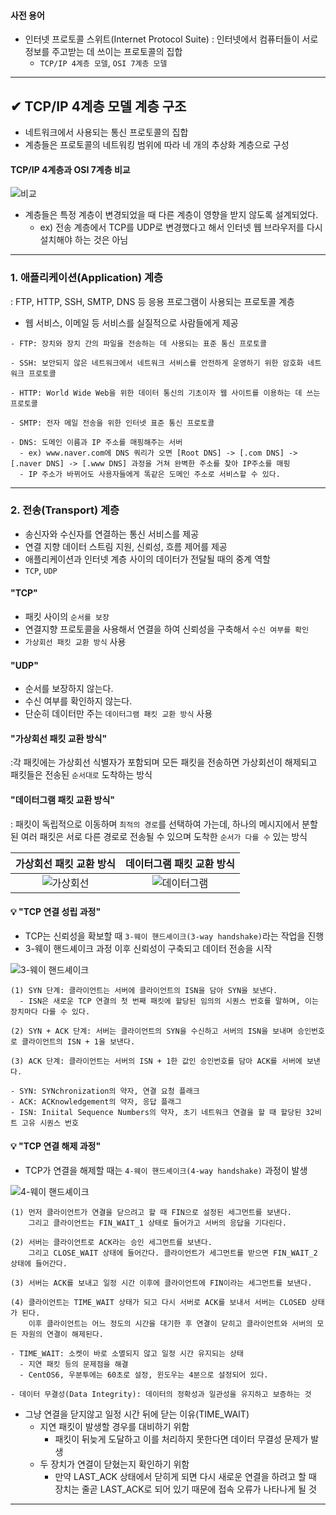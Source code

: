 #### 사전 용어
- 인터넷 프로토콜 스위트(Internet Protocol Suite)
  : 인터넷에서 컴퓨터들이 서로 정보를 주고받는 데 쓰이는 프로토콜의 집합
  - `TCP/IP 4계층 모델`, `OSI 7계층 모델`

- - -
## ✔ TCP/IP 4계층 모델 계층 구조
- 네트워크에서 사용되는 통신 프로토콜의 집합
- 계층들은 프로토콜의 네트워킹 범위에 따라 네 개의 추상화 계층으로 구성

#### TCP/IP 4계층과 OSI 7계층 비교

![비교](https://user-images.githubusercontent.com/54324782/187835121-9c3de9b6-5f6f-4174-9fce-ed0b59dc3079.png)
- 계층들은 특정 계층이 변경되었을 때 다른 계층이 영향을 받지 않도록 설계되었다.
  - ex) 전송 계층에서 TCP를 UDP로 변경했다고 해서 인터넷 웹 브라우저를 다시 설치해야 하는 것은 아님

- - -
### 1. 애플리케이션(Application) 계층
: FTP, HTTP, SSH, SMTP, DNS 등 응용 프로그램이 사용되는 프로토콜 계층
- 웹 서비스, 이메일 등 서비스를 실질적으로 사람들에게 제공
```
- FTP: 장치와 장치 간의 파일을 전송하는 데 사용되는 표준 통신 프로토콜

- SSH: 보안되지 않은 네트워크에서 네트워크 서비스를 안전하게 운영하기 위한 암호화 네트워크 프로토콜

- HTTP: World Wide Web을 위한 데이터 통신의 기초이자 웹 사이트를 이용하는 데 쓰는 프로토콜

- SMTP: 전자 메일 전송을 위한 인터넷 표준 통신 프로토콜

- DNS: 도메인 이름과 IP 주소를 매핑해주는 서버
  - ex) www.naver.com에 DNS 쿼리가 오면 [Root DNS] -> [.com DNS] -> [.naver DNS] -> [.www DNS] 과정을 거쳐 완벽한 주소를 찾아 IP주소를 매핑
  - IP 주소가 바뀌어도 사용자들에게 똑같은 도메인 주소로 서비스할 수 있다.

```

- - -
### 2. 전송(Transport) 계층
- 송신자와 수신자를 연결하는 통신 서비스를 제공
- 연결 지향 데이터 스트림 지원, 신뢰성, 흐름 제어를 제공
- 애플리케이션과 인터넷 계층 사이의 데이터가 전달될 때의 중계 역할
- `TCP`, `UDP`

#### "TCP"
  - 패킷 사이의 `순서를 보장`
  - 연결지향 프로토콜을 사용해서 연결을 하여 신뢰성을 구축해서 `수신 여부를 확인`
  - `가상회선 패킷 교환 방식` 사용

#### "UDP"
  - 순서를 보장하지 않는다.
  - 수신 여부를 확인하지 않는다.
  - 단순히 데이터만 주는 `데이터그램 패킷 교환 방식` 사용

#### "가상회선 패킷 교환 방식"
:각 패킷에는 가상회선 식별자가 포함되며 모든 패킷을 전송하면 가상회선이 해제되고 패킷들은 전송된 `순서대로` 도착하는 방식
#### "데이터그램 패킷 교환 방식"
: 패킷이 독립적으로 이동하며 `최적의 경로`를 선택하여 가는데, 하나의 메시지에서 분할된 여러 패킷은 서로 다른 경로로 전송될 수 있으며 도착한 `순서가 다를 수` 있는 방식

| 가상회선 패킷 교환 방식 | 데이터그램 패킷 교환 방식 |
|:--------:|:--------:|
| ![가상회선](https://user-images.githubusercontent.com/54324782/187836465-017e215b-b31f-4fd8-989e-c4a2b9908040.png) | ![데이터그램](https://user-images.githubusercontent.com/54324782/187836514-d6270fcd-3ad2-44db-b77b-d89b1f385dd7.png)

#### 💡 "TCP 연결 성립 과정"
- TCP는 신뢰성을 확보할 때 `3-웨이 핸드셰이크(3-way handshake)`라는 작업을 진행
- 3-웨이 핸드셰이크 과정 이후 신뢰성이 구축되고 데이터 전송을 시작

![3-웨이 핸드셰이크](https://user-images.githubusercontent.com/54324782/187837176-9cf3df2e-b975-4fd8-b9fe-3093e6b14de9.png)

```
(1) SYN 단계: 클라이언트는 서버에 클라이언트의 ISN을 담아 SYN을 보낸다.
  - ISN은 새로운 TCP 연결의 첫 번째 패킷에 할당된 임의의 시퀀스 번호를 말하며, 이는 장치마다 다를 수 있다.
  
(2) SYN + ACK 단계: 서버는 클라이언트의 SYN을 수신하고 서버의 ISN을 보내며 승인번호로 클라이언트의 ISN + 1을 보낸다.

(3) ACK 단계: 클라이언트는 서버의 ISN + 1한 값인 승인번호를 담아 ACK를 서버에 보낸다.
```
```
- SYN: SYNchronization의 약자, 연결 요청 플래크
- ACK: ACKnowledgement의 약자, 응답 플래그
- ISN: Iniital Sequence Numbers의 약자, 초기 네트워크 연결을 할 때 할당된 32비트 고유 시퀀스 번호
```

#### 💡 "TCP 연결 해제 과정"
- TCP가 연결을 해제할 때는 `4-웨이 핸드셰이크(4-way handshake)` 과정이 발생

![4-웨이 핸드셰이크](https://user-images.githubusercontent.com/54324782/187837760-fc2bf9a5-b23d-4aaf-8e1e-d9a7c5c7a260.png)

```
(1) 먼저 클라이언트가 연결을 닫으려고 할 때 FIN으로 설정된 세그먼트를 보낸다.
    그리고 클라이언트는 FIN_WAIT_1 상태로 들어가고 서버의 응답을 기다린다.

(2) 서버는 클라이언트로 ACK라는 승인 세그먼트를 보낸다.
    그리고 CLOSE_WAIT 상태에 들어간다. 클라이언트가 세그먼트를 받으면 FIN_WAIT_2 상태에 들어간다.
    
(3) 서버는 ACK를 보내고 일정 시간 이후에 클라이언트에 FIN이라는 세그먼트를 보낸다.

(4) 클라이언트는 TIME_WAIT 상태가 되고 다시 서버로 ACK를 보내서 서버는 CLOSED 상태가 된다.
    이후 클라이언트는 어느 정도의 시간을 대기한 후 연결이 닫히고 클라이언트와 서버의 모든 자원의 연결이 해제된다.
```
```
- TIME_WAIT: 소켓이 바로 소멸되지 않고 일정 시간 유지되는 상태
  - 지연 패킷 등의 문제점을 해결
  - CentOS6, 우분투에는 60초로 설정, 윈도우는 4분으로 설정되어 있다.

- 데이터 무결성(Data Integrity): 데이터의 정확성과 일관성을 유지하고 보증하는 것
```

- 그냥 연결을 닫지않고 일정 시간 뒤에 닫는 이유(TIME_WAIT)
  - 지연 패킷이 발생할 경우를 대비하기 위함
    - 패킷이 뒤늦게 도달하고 이를 처리하지 못한다면 데이터 무결성 문제가 발생
  - 두 장치가 연결이 닫혔는지 확인하기 위함
    - 만약 LAST_ACK 상태에서 닫히게 되면 다시 새로운 연결을 하려고 할 때 장치는 줄곧 LAST_ACK로 되어 있기 때문에 접속 오류가 나타나게 될 것


- - -
